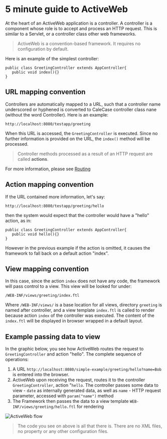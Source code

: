 <div class="page-header">
   <h1>5 minute guide to ActiveWeb</h1>
</div>



At the heart of an ActiveWeb application is a controller. A controller is a component whose role is to accept and process
an HTTP request. This is similar to a Servlet, or a controller class other web frameworks.

> ActiveWeb is a convention-based framework. It requires no configuration by default.

Here is an example of the simplest controller:

~~~~ {.java}
public class GreetingController extends AppController{
   public void index(){}
}
~~~~

## URL mapping convention

Controllers are automatically mapped to a URL, such that a controller name underscored or hyphened is converted to CaleCase controller class nane
(without the word Controller). Here is an example:

~~~~ {.prettyprint}
http://localhost:8080/testapp/greeting
~~~~

When this URL is accessed, the `GreetingController` is executed. Since no further information is provided on the URL,
the `index()` method will be processed.

> Controller methods processed as a result of an HTTP request are called **actions**.

For more information, please see [Routing](routing)

## Action mapping convention

If the URL contained more information, let's say:

~~~~ {.prettyprint}
http://localhost:8080/testapp/greeting/hello
~~~~

then the system would expect that the controller would have a "hello" action, as in:

~~~~ {.java}
public class GreetingController extends AppController{
   public void hello(){}
}
~~~~

However in the previous example if the action is omitted, it causes the framework to fall back on a default action "index".

## View mapping convention

In this case, since the action `index` does not have any code, the framework will pass control to a view. This view will be looked for under:

~~~~ {.prettyprint}
/WEB-INF/views/greeting/index.ftl
~~~~

Where `/WEB-INF/views/` is a base location for all views, directory `greeting` is named after controller, and a view template
`index.ftl` is called to render because action `index` of the controller was executed.
The content of the `index.ftl` will be displayed in browser wrapped in a default layout.

## Example passing data to view

In the graphic below, you see how ActiveWeb routes the request to `GreetingController` and action "hello". The complete sequence of operations:

1.  A URL `http://localhost:8080/simple-example/greeting/hello?name=Bob` is entered into the browser.
2.  ActiveWeb upon receiving the request, routes it to the controller `GreetingController`, action "`hello`.
The controller passes some data to view - `date` as internally generated data, as well as `name` - HTTP request parameter, accessed with `param("name")` method
3.  The Framework then passes the data to a view template `WEB-INF/views/greeting/hello.ftl` for rendering

![ActiveWeb flow](images/aw.png)

> The code you see on above is all that there is. There are no XML files, no property or any other configuration files.
